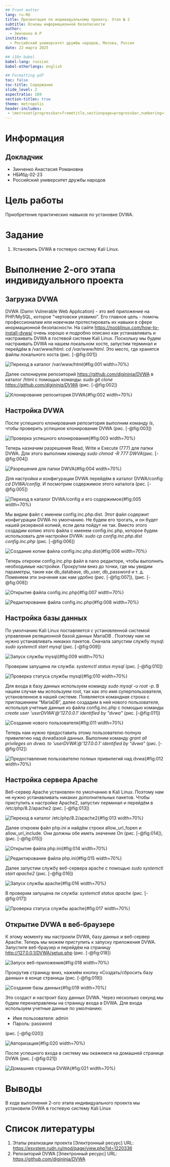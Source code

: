 ```yaml
---
## Front matter
lang: ru-RU
title: Презентация по индивидуальному проекту. Этап № 2
subtitle: Основы информационной безопасности
author:
  - Зинченко А.Р
institute:
  - Российский университет дружбы народов, Москва, Россия
date: 22 марта 2025

## i18n babel
babel-lang: russian
babel-otherlangs: english

## Formatting pdf
toc: false
toc-title: Содержание
slide_level: 2
aspectratio: 169
section-titles: true
theme: metropolis
header-includes:
 - \metroset{progressbar=frametitle,sectionpage=progressbar,numbering=fraction}
---
```


# Информация

## Докладчик

  * Зинченко Анастасия Романовна
  * НБИбд-02-23
  * Российский университет дружбы народов

# Цель работы

Приобретение практических навыков по установке DVWA.

# Задание

1. Установить DVWA в гостевую систему Kali Linux.

# Выполнение 2-ого этапа индивидуального проекта

## Загрузка DVWA

DVWA (Damn Vulnerable Web Application) - это веб приложение на PHP/MySQL, которое "чертовски уязвимо". Его главное цель - помочь профессионалам или новечкам протестировать их навыки в сфере инормационной безопасности. На сайте https://nooblinux.com/how-to-install-dvwa/ очень хорошо и подробно описано как устанавливать и настраивать DVWA в гостевой системе Kali Linux. Поскольку мы будем настраивать DVWA на нашем локальном хосте, запустим терминал и перейдём в /var/www/html: *cd /var/www/html*. Это место, где хранятся файлы локального хоста (рис. [-@fig:001])

![Переход в каталог /var/www/html](image/001.png){#fig:001 width=70%}

Далее склонируем репозиторий https://github.com/digininja/DVWA в каталог /html с помощью команды: *sudo git clone https://github.com/digininja/DVWA* (рис. [-@fig:002])

![Клонирование репозитория DVWA](image/002.png){#fig:002 width=70%}

## Настройка DVWA

После успешного клонирования репозитория выполним команду *ls*, чтобы проверить успешное клонирование DVWA (рис. [-@fig:003])

![Проверка успешного клонирования](image/003.png){#fig:003 width=70%}

Теперь назначим разрешения Read, Write и Execute (777) для папки DVWA. Для этого выполним команду *sudo chmod -R 777 DWVA*(рис. [-@fig:004])

![Разрешения для папки DWVA](image/004.png){#fig:004 width=70%}

Для настройки и конфигурации DVWA перейдём в каталог DVWA/config: *cd  DVWA/config*. И посмотрим содержимое этого каталога (рис. [-@fig:005])

![Переход в каталог DVWA/config  и его содержимое](image/005.png){#fig:005 width=70%}

Мы видим файл с именем config.inc.php.dist. Этот файл содержит конфигурации DVWA по умолчанию. Не будем его трогать, и он будет нашей резервной копией, если дела пойдут не так. Вместо этого создадим копию этого файла с именем config.inc.php, которое будем использовать для настройки DVWA: *sudo cp config.inc.php.dist config.inc.php* (рис. [-@fig:006])

![Создание копии файла config.inc.php.dist](image/006.png){#fig:006 width=70%}

Теперь откроем config.inc.php файл в nano редакторе, чтобы выполнить необходимые настройки. Прокрутим вниз до точки, где мы увидим параметры, такие как db_database, db_user, db_password и т. д. Поменяем эти значения как нам удобно (рис. [-@fig:007]), (рис. [-@fig:008])

![Открытие файла config.inc.php](image/007.png){#fig:007 width=70%}

![Редактирование файла config.inc.php](image/008.png){#fig:008 width=70%}

## Настройка базы данных

По умолчанию Kali Linux поставляется с установленной системой управления реляционной базой данных MariaDB . Поэтому нам не нужно устанавливать никаких пакетов. Сначала запустим службу mysql: *sudo systemctl start mysql* (рис. [-@fig:009])

![Запуск службы mysql](image/009.png){#fig:009 width=70%}

Проверим запущена ли служба: *systemctl status mysql* (рис. [-@fig:010])

![Проверка статуса службы mysql](image/010.png){#fig:010 width=70%}

Для входа в базу данных используем команду *sudo mysql -u root -p*. В нашем случае мы используем root, так как это имя суперпользователя, установленное в нашей системе. Появляется командная строка с приглашением “MariaDB”, далее создадим в ней нового пользователя, используя учетные данные из файла config.inc.php с помощью команды *create user 'userDVWA'@'127.0.0.1' identified by "dvwa"* (рис. [-@fig:011])

![Создание нового пользователя](image/011.png){#fig:011 width=70%}

Теперь нам нужно предоставить этому пользователю полную привилегию над dvwaбазой данных. Выполним команду *grant all privileges on dvwa. to 'userDVWA'@'127.0.0.1' identified by "dvwa"* (рис. [-@fig:012])

![Предоставление пользователю полных привилегий над dvwa](image/012.png){#fig:012 width=70%}

## Настройка сервера Apache

Веб-сервер Apache установлен по умолчанию в Kali Linux. Поэтому нам не нужно устанавливать никаких дополнительных пакетов. Чтобы приступить к настройке Apache2, запустиv nерминал и перейдём в /etc/php/8.2/apache2 (рис. [-@fig:013])

![Переход в каталог /etc/php/8.2/apache2](image/013.png){#fig:013 width=70%}

Далее откроем файл php.ini и найдём строки allow_url_fopen и allow_url_include. Они должны обе иметь значение On (рис. [-@fig:014]), (рис. [-@fig:015])

![Открытие файла php.ini](image/014.png){#fig:014 width=70%}

![Редактирование файла php.ini](image/015.png){#fig:015 width=70%}

Далее запустим службу веб-сервера apache с помощью *sudo systemctl start apache2* (рис. [-@fig:016])

![Запуск службы apache](image/016.png){#fig:016 width=70%}

B проверим запущена ли служба: *systemctl status apache* (рис. [-@fig:017])

![Проверка статуса службы apache](image/017.png){#fig:017 width=70%}

## Открытие DVWA в веб-браузере

К этому моменту мы настроили DVWA, базу данных и веб-сервер Apache. Теперь мы можем приступить к запуску приложения DVWA. Запустите веб-браузер и перейдём на страницу http://127.0.0.1/DVWA/setup.php (рис. [-@fig:018])

![Запуск веб-приложения](image/018.png){#fig:018 width=70%}

Прокрутив страницу вниз, нажмём кнопку «Создать/сбросить базу данных» в конце страницы (рис. [-@fig:019])

![Создание базы данных](image/019.png){#fig:019 width=70%}

Это создаст и настроит базу данных DVWA. Через несколько секунд мы будем перенаправлены на страницу входа в DVWA. Для входа используем учетные данные по умолчанию: 

- Имя пользователя: admin
- Пароль: password

(рис. [-@fig:020])

![Авторизация](image/020.png){#fig:020 width=70%}

После успешного входа в систему мы окажемся на домашней странице DVWA (рис. [-@fig:021])

![Домашняя страница DVWA](image/021.png){#fig:021 width=70%}

# Выводы
 
В ходе выполнения 2-ого этапа индивидуального проекта мы установили DVWA в гостевую систему Kali Linux

# Список литературы

1. Этапы реализации проекта [Электронный ресурс] URL: https://esystem.rudn.ru/mod/page/view.php?id=1220336
2. Репозиторий DVWA [Электронный ресурс] URL: https://github.com/digininja/DVWA
